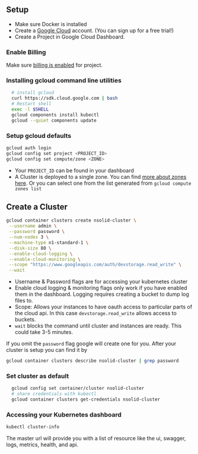 ## Setup

* Make sure Docker is installed
* Create a [Google Cloud](https://cloud.google.com/) account. (You can sign up for a free trial!)
* Create a Project in Google Cloud Dashboard.

### Enable Billing

Make sure [billing is enabled](https://support.google.com/cloud/answer/6293499#enable-billing) for project.

### Installing gcloud command line utilities

```bash
  # install gcloud
  curl https://sdk.cloud.google.com | bash
  # Restart shell
  exec -l $SHELL
  gcloud components install kubectl
  gcloud --quiet components update
```

### Setup gcloud defaults

```bash
gcloud auth login
gcloud config set project <PROJECT_ID>
gcloud config set compute/zone <ZONE>
```

* Your `PROJECT_ID` can be found in your dashboard
* A Cluster is deployed to a single zone. You can find [more about zones here](https://cloud.google.com/compute/docs/zones?hl=en). Or you can select one from the list generated from `gcloud compute zones list`

## Create a Cluster

```bash
gcloud container clusters create nsolid-cluster \
 --username admin \
 --password password \
 --num-nodes 3 \
 --machine-type n1-standard-1 \
 --disk-size 80 \
 --enable-cloud-logging \
 --enable-cloud-monitoring \
 --scope "https://www.googleapis.com/auth/devstorage.read_write" \
 --wait
```

* Username & Password flags are for accessing your kubernetes cluster
* Enable cloud logging & monitoring flags only work if you have enabled them in the dashboard. Logging requires creating a bucket to dump log files to.
* Scope: Allows your instances to have oauth access to particular parts of the cloud api. In this case `devstorage.read_write` allows access to buckets.
* `wait` blocks the command until cluster and instances are ready. This could take 3-5 minutes.

If you omit the `password` flag google will create one for you. After your cluster is setup you can find it by

```bash
gcloud container clusters describe nsolid-cluster | grep password
```

### Set cluster as default

```bash
  gcloud config set container/cluster nsolid-cluster
  # share credentials with kubectl
  gcloud container clusters get-credentials nsolid-cluster
```

### Accessing your Kubernetes dashboard

```bash
kubectl cluster-info
```
The master url will provide you with a list of resource like the ui, swagger, logs, metrics, health, and api.
